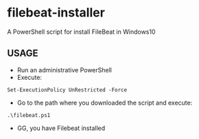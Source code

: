 # filebeat-installer
A PowerShell script for install FileBeat in Windows10

## USAGE
- Run an administrative PowerShell
- Execute:
~~~~
Set-ExecutionPolicy UnRestricted -Force
~~~~
- Go to the path where you downloaded the script and execute:
~~~~
.\filebeat.ps1
~~~~

- GG, you have Filebeat installed